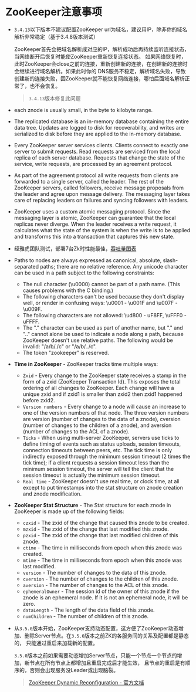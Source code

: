 # ZooKeeper注意事项

* `3.4.13`以下版本不建议配置ZooKeeper url为域名，建议用IP，除非你的域名解析非常稳定（基于3.4.8版本测试）

    ZooKeeper首先会把域名解析成对应的IP，解析成功后再持续监听连接状态，当网络断开后恢复时能使ZooKeeper重新恢复连接状态。
    如果网络恢复时，此时ZooKeeper会close之前的连接，重新创建新的连接，在创建新的连接时会继续进行域名解析。如果此时你的
    DNS服务不稳定，解析域名失败，导致创建新的连接失败，固ZooKeeper就不能恢复网络连接，哪怕后面域名解析正常了，也不会恢复。

    > `3.4.13`版本修复此问题

* each znode is usually small, in the byte to kilobyte range.

* The replicated database is an in-memory database containing the entire data tree. Updates are logged to disk for recoverability,
and writes are serialized to disk before they are applied to the in-memory database.
 
* Every ZooKeeper server services clients. Clients connect to exactly one server to submit requests. Read requests are serviced 
from the local replica of each server database. Requests that change the state of the service, write requests, are processed by 
an agreement protocol.

* As part of the agreement protocol all write requests from clients are forwarded to a single server, called the leader. 
The rest of the ZooKeeper servers, called followers, receive message proposals from the leader and agree upon message delivery. 
The messaging layer takes care of replacing leaders on failures and syncing followers with leaders.

* ZooKeeper uses a custom atomic messaging protocol. Since the messaging layer is atomic, ZooKeeper can guarantee that 
the local replicas never diverge. When the leader receives a write request, it calculates what the state of the system
 is when the write is to be applied and transforms this into a transaction that captures this new state.

* 经雅虎团队测试，部署7台Zk时性能最佳，[吞吐量图表](http://zookeeper.apache.org/doc/r3.5.5/zookeeperOver.html#zkPerfRW)

* Paths to nodes are always expressed as canonical, absolute, slash-separated paths; there are no relative reference. 
Any unicode character can be used in a path subject to the following constraints:

    * The null character (\u0000) cannot be part of a path name. (This causes problems with the C binding.)
    * The following characters can't be used because they don't display well, or render in confusing ways: \u0001 - \u001F and \u007F - \u009F.
    * The following characters are not allowed: \ud800 - uF8FF, \uFFF0 - uFFFF.
    * The "." character can be used as part of another name, but "." and ".." cannot alone be used to indicate a node along a path, because ZooKeeper doesn't use relative paths. The following would be invalid: "/a/b/./c" or "/a/b/../c".
    * The token "zookeeper" is reserved.

* **Time in ZooKeeper** - ZooKeeper tracks time multiple ways:

    * `Zxid` - Every change to the ZooKeeper state receives a stamp in the form of a zxid (ZooKeeper Transaction Id). 
    This exposes the total ordering of all changes to ZooKeeper. Each change will have a unique zxid and if zxid1 is smaller 
    than zxid2 then zxid1 happened before zxid2.
    * `Version numbers` - Every change to a node will cause an increase to one of the version numbers of that node. 
    The three version numbers are version (number of changes to the data of a znode), cversion (number of changes to the children of a znode), 
    and aversion (number of changes to the ACL of a znode).
    * `Ticks` - When using multi-server ZooKeeper, servers use ticks to define timing of events such as status uploads, session timeouts, 
    connection timeouts between peers, etc. The tick time is only indirectly exposed through the minimum session timeout (2 times the tick time); 
    if a client requests a session timeout less than the minimum session timeout, the server will tell the client that the session timeout 
    is actually the minimum session timeout.
    * `Real time` - ZooKeeper doesn't use real time, or clock time, at all except to put timestamps into the stat structure on znode creation and znode modification.

* **ZooKeeper Stat Structure** - The Stat structure for each znode in ZooKeeper is made up of the following fields:

    * `czxid` - The zxid of the change that caused this znode to be created.
    * `mzxid` - The zxid of the change that last modified this znode.
    * `pzxid` - The zxid of the change that last modified children of this znode.
    * `ctime` - The time in milliseconds from epoch when this znode was created.
    * `mtime` - The time in milliseconds from epoch when this znode was last modified.
    * `version` - The number of changes to the data of this znode.
    * `cversion` - The number of changes to the children of this znode.
    * `aversion` - The number of changes to the ACL of this znode.
    * `ephemeralOwner` - The session id of the owner of this znode if the znode is an ephemeral node. If it is not an ephemeral node, it will be zero.
    * `dataLength` - The length of the data field of this znode.
    * `numChildren` - The number of children of this znode.

* 从`3.5.0`版本开始，ZooKeeper支持动态配置，这方便了ZooKeeper动态增加、删除Server节点。在`3.5.0`版本之前ZK的各服务间的关系及配置都是静态的，
只能通过重启来加载新的配置。

  `3.5.0`版本之前如果需要动态增加Server节点，只能一个节点一个节点的增加，新节点在所有节点上都增加且重启完成后才能生效，
  且节点的重启是有顺序的，否则会出现服务没Leader或出现脑裂。

  > [ZooKeeper Dynamic Reconfiguration - 官方文档](http://zookeeper.apache.org/doc/r3.5.5/zookeeperReconfig.html)